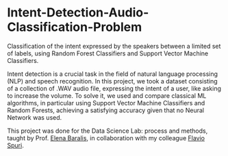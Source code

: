 # Intent-Detection-Audio-Classification-Problem
Classification of the intent expressed by the speakers between a limited set of labels, using Random Forest Classifiers and Support Vector Machine Classifiers.
 
Intent detection is a crucial task in the field of natural language processing (NLP) and speech recognition. In this project, we took a dataset consisting of a collection of .WAV audio file, expressing the intent of a user, like asking to increase the volume. To solve it, we used and compare classical ML algorithms, in particular using Support Vector Machine Classifiers and Random Forests, achieving a satisfying accuracy given that no Neural Network was used.

This project was done for the Data Science Lab: process and methods, taught by Prof. [Elena Baralis](https://www.polito.it/en/staff?p=elena.baralis), in collaboration with my colleague [Flavio Spuri](https://github.com/Flavios3).
